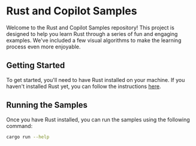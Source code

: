 # Rust and Copilot Samples

Welcome to the Rust and Copilot Samples repository! This project is designed to help you learn Rust through a series of fun and engaging examples. We've included a few visual algorithms to make the learning process even more enjoyable.

## Getting Started

To get started, you'll need to have Rust installed on your machine. If you haven't installed Rust yet, you can follow the instructions [here](https://www.rust-lang.org/learn/get-started).

## Running the Samples

Once you have Rust installed, you can run the samples using the following command:

```sh
cargo run --help
